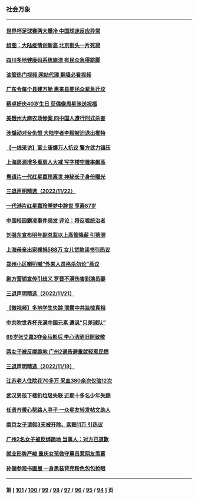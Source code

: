 ### 社会万象
---
#### [世界杯足球赛两大爆冷 中国球迷反应异常](../../pages/ncid282/n13872389.md?11250445) 
#### [组图：大陆疫情创新高 北京街头一片死寂](../../pages/ncid282/n13872322.md?11250445) 
#### [四川多地健康码系统崩溃 有民众急得跳脚](../../pages/ncid282/n13872151.md?11250445) 
#### [油管热门视频 网站代理 翻墙必看视频](http://138.2.39.72:81/youtube.html?epic-marker?11250445)
#### [广东令每个县建方舱 惠来县要民众紧急迁坟](../../pages/ncid282/n13872044.md?11250445) 
#### [蔡卓妍庆40岁生日 获偶像周星驰送祝福](../../pages/ncid282/n13871818.md?11250445) 
#### [美俄州大麻农场惨案 四中国人遭行刑式杀害](../../pages/ncid282/n13871609.md?11250445) 
#### [涉煽动对台仇恨 大陆学者李毅被迫退出推特](../../pages/ncid282/n13871456.md?11250445) 
#### [【一线采访】富士康爆万人抗议 警方武力镇压](../../pages/ncid282/n13871339.md?11250445) 
#### [上海房源增多看房人大减 写字楼空置率飙高](../../pages/ncid282/n13871296.md?11250445) 
#### [粤语片一代红星嘉玲离世 神秘长子身份曝光](../../pages/ncid282/n13871139.md?11250445) 
#### [三退声明精选（2022/11/22）](../../pages/ncid282/n13871265.md?11250445) 
#### [一代港片红星嘉玲睡梦中辞世 享寿87岁](../../pages/ncid282/n13871027.md?11250445) 
#### [中国校园霸凌事件频发 评论：将反噬统治者](../../pages/ncid282/n13870860.md?11250445) 
#### [刘强东宣布明年副总监以上高管降薪 引猜测](../../pages/ncid282/n13870834.md?11250445) 
#### [上海母亲出家裸捐588万 女儿贷款读书引热议](../../pages/ncid282/n13870817.md?11250445) 
#### [郑州小区喇叭喊“外来人员格杀勿论”惹议](../../pages/ncid282/n13870782.md?11250445) 
#### [剧方营销宣传引歧义 罗晋不满伤害到演员妻](../../pages/ncid282/n13870468.md?11250445) 
#### [三退声明精选（2022/11/21）](../../pages/ncid282/n13870580.md?11250445) 
#### [【微视频】多地学生失踪 泄露中共监控真相](../../pages/ncid282/n13869887.md?11250445) 
#### [中共吹世界杯充满中国元素 遭讽“只差球队”](../../pages/ncid282/n13870174.md?11250445) 
#### [69岁张艾嘉3夺金马影后 李心洁晒旧照致敬](../../pages/ncid282/n13869760.md?11250445) 
#### [两女子被反绑跪地 广州2通告避重就轻惹民愤](../../pages/ncid282/n13869577.md?11250445) 
#### [三退声明精选（2022/11/19）](../../pages/ncid282/n13869349.md?11250445) 
#### [江苏老人住院花70多万 采血380余次仅验12次](../../pages/ncid282/n13869097.md?11250445) 
#### [武汉男孩下楼扔垃圾失联 近期十多名少年失踪](../../pages/ncid282/n13869080.md?11250445) 
#### [任贤齐暖心帮路人寻子 一众星友转发帖文助人](../../pages/ncid282/n13868797.md?11250445) 
#### [南京女子请假3天被开除、索赔11万 引热议](../../pages/ncid282/n13868479.md?11250445) 
#### [广州2名女子被反绑跪地 当事人：对方已道歉](../../pages/ncid282/n13868426.md?11250445) 
#### [就业形势严峻 重庆女孩做守墓员惹网友羡慕](../../pages/ncid282/n13868247.md?11250445) 
#### [孙俪参观书画展 一身黑装背亮粉色包包抢眼](../../pages/ncid282/n13867332.md?11250445) 

---
#### 第 [ [101](./101.md?11250445) / [100](./100.md?11250445) / [99](./99.md?11250445) / [98](./98.md?11250445) / [97](./97.md?11250445) / [96](./96.md?11250445) / [95](./95.md?11250445) / [94](./94.md?11250445) ] 页

